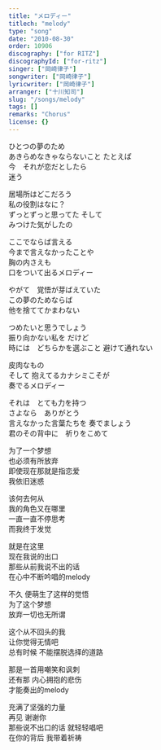 ```yaml
---
title: "メロディー"
titlech: "melody"
type: "song"
date: "2010-08-30"
order: 10906
discography: ["for RITZ"]
discographyId: ["for-ritz"]
singer: ["岡崎律子"]
songwriter: ["岡崎律子"]
lyricwriter: ["岡崎律子"]
arranger: ["十川知司"]
slug: "/songs/melody"
tags: []
remarks: "Chorus"
license: {}
---
```


ひとつの夢のため   
あきらめなきゃならないこと たとえば　  
今　それが恋だとしたら   
迷う   
  
居場所はどこだろう   
私の役割はなに？   
ずっとずっと思ってた そして　  
みつけた気がしたの   
  
ここでならば言える   
今まで言えなかったことや   
胸の内さえも   
口をついて出るメロディー   
  
やがて　覚悟が芽ばえていた   
この夢のためならば   
他を捨ててかまわない   
  
つめたいと思うでしょう   
振り向かない私を だけど　  
時には　どちらかを選ぶこと 避けて通れない   
  
皮肉なもの　  
そして 抱えてるカナシミこそが   
奏でるメロディー   
  
それは　とても力を持つ   
さよなら　ありがとう   
言えなかった言葉たちを 奏でましょう   
君のその背中に　祈りをこめて  

<!-- 翻译 -->

为了一个梦想   
也必须有所放弃   
即使现在那就是指恋爱   
我依旧迷惑   
  
该何去何从   
我的角色又在哪里   
一直一直不停思考   
而我终于发觉   
  
就是在这里   
现在我说的出口   
那些从前我说不出的话   
在心中不断吟唱的melody   
  
不久 便萌生了这样的觉悟  
为了这个梦想  
放弃一切也无所谓   
  
这个从不回头的我   
让你觉得无情吧   
总有时候 不能摆脱选择的道路   
  
那是一首用嘲笑和讽刺   
还有那 内心拥抱的悲伤   
才能奏出的melody   
  
充满了坚强的力量   
再见 谢谢你   
那些说不出口的话 就轻轻唱吧   
在你的背后 我带着祈祷
